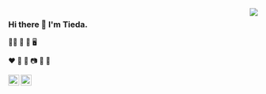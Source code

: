 
<img align="right" src="https://github-readme-stats.vercel.app/api?username=weitieda&show_icons=true&icon_color=CE1D2D&text_color=718096&bg_color=ffffff&hide_title=true" />

### Hi there 👋 I'm Tieda. 

👨‍💻 🎯 📱 🖥 

♥️ 🎹 🎸 📷 🏓 🏀

[<img align="left" alt="LinkedIn" width="22px" src="https://cdn.jsdelivr.net/npm/simple-icons@v3/icons/linkedin.svg" />][linkedin] 

[<img align="left" alt="Instagram" width="22px" src="https://cdn.jsdelivr.net/npm/simple-icons@v3/icons/instagram.svg" />][instagram]

<br />
<br />
<br />

[instagram]: https://instagram.com/twei3
[linkedin]: https://linkedin.com/in/tieda
